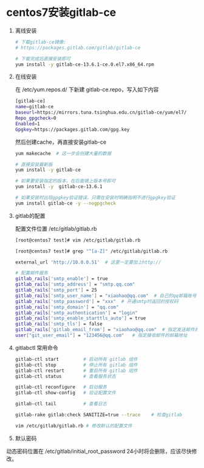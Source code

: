# centos7安装gitlab-ce

1. 离线安装

    ``` bash
    # 下载gitlab-ce镜像:
    # https://packages.gitlab.com/gitlab/gitlab-ce

    # 下载完成后直接安装即可
    yum install -y gitlab-ce-13.6.1-ce.0.el7.x86_64.rpm

    ```

1. 在线安装

    在 /etc/yum.repos.d/ 下新建 gitlab-ce.repo，写入如下内容

    ```sh
    [gitlab-ce]
    name=gitlab-ce
    baseurl=https://mirrors.tuna.tsinghua.edu.cn/gitlab-ce/yum/el7/
    Repo_gpgcheck=0
    Enabled=1
    Gpgkey=https://packages.gitlab.com/gpg.key

    ```

    然后创建cache，再直接安装gitlab-ce

    ```sh
    yum makecache  # 这一步会创建大量的数据

    # 直接安装最新版
    yum install -y gitlab-ce 

    # 如果要安装指定的版本，在后面填上版本号即可
    yum install -y  gitlab-ce-13.6.1

    # 如果安装时出现gpgkey验证错误，只需在安装时明确指明不进行gpgkey验证
    yum install gitlab-ce -y --nogpgcheck
    ```

1. gitlab的配置

    配置文件位置  /etc/gitlab/gitlab.rb

    ```sh
    [root@centos7 test]# vim /etc/gitlab/gitlab.rb

    [root@centos7 test]# grep "^[a-Z]" /etc/gitlab/gitlab.rb

    external_url 'http://10.0.0.51'  # 这里一定要加上http://

    # 配置邮件服务
    gitlab_rails['smtp_enable'] = true
    gitlab_rails['smtp_address'] = "smtp.qq.com"
    gitlab_rails['smtp_port'] = 25
    gitlab_rails['smtp_user_name'] = "xiaohao@qq.com"  # 自己的qq邮箱账号
    gitlab_rails['smtp_password'] = "xxx"  # 开通smtp时返回的授权码
    gitlab_rails['smtp_domain'] = "qq.com"
    gitlab_rails['smtp_authentication'] = "login"   
    gitlab_rails['smtp_enable_starttls_auto'] = true
    gitlab_rails['smtp_tls'] = false
    gitlab_rails['gitlab_email_from'] = "xiaohao@qq.com"  # 指定发送邮件的邮箱地址
    user["git_user_email"] = "123456@qq.com"   # 指定接收邮件的邮箱地址
    ```

1. gitlabctl 常用命令

    ```sh
    gitlab-ctl start         # 启动所有 gitlab 组件
    gitlab-ctl stop          # 停止所有 gitlab 组件
    gitlab-ctl restart       # 重启所有 gitlab 组件
    gitlab-ctl status        # 查看服务状态

    gitlab-ctl reconfigure   # 启动服务
    gitlab-ctl show-config   # 验证配置文件

    gitlab-ctl tail          # 查看日志

    gitlab-rake gitlab:check SANITIZE=true --trace    # 检查gitlab

    vim /etc/gitlab/gitlab.rb # 修改默认的配置文件
    ```

1. 默认密码

动态密码位置在 /etc/gitlab/initial_root_password
24小时将会删除，应该尽快修改。